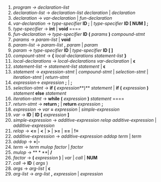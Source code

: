1. *program $\rightarrow$ declaration-list*
2. *declaration-list* $\rightarrow$ *declaration-list* *declaration* | *declaration*
3. *declaration* $\rightarrow$ *var-declaration* | *fun-declaration*
4. *var-declaration* $\rightarrow$ *type-specifier* **ID  ;**  | *type-specifier* **ID [ NUM ]  ;**
5. *type-specifier* $\rightarrow$ **int** | **void**  ==<!-- maybe char float needed? -->==
6. *fun-declaration* $\rightarrow$ *type-specifier* **ID** **(**  *params* **)** *compound-stmt*
7. *params* $\rightarrow$ *param-list* | **void**
8. *param-list* $\rightarrow$ *param-list* **,** *param* | *param*
9. *param* $\rightarrow$ *type-specifier* **ID** | *type-specifier* **ID** **[   ]**
10. *compount-stmt* $\rightarrow$ **{** *local-declarations  statement-list* **}**
11. *local-declarations* $\rightarrow$ *local-declarations* *var-declaration* | $\boldsymbol{\epsilon}$
12. *statement-list* $\rightarrow$ *statement-list* *statement* | $\boldsymbol{\epsilon}$
13. *statement* $\rightarrow$ *expression-stmt* | *compound-stmt* | *selection-stmt* | *iteration-stmt* | *return-stmt*
14. *expression*$\rightarrow$  *expression* **;** | **;**
15. *selection-stmt* $\rightarrow$ **if** **(** *expression***)** *statement* | **if** **(** *expression* **)** *statement* **else** *statement*
16. *iteration-stmt* $\rightarrow$ **while** **(** *expression* **)** *statement* ==<!--maybe a for loop needed -->==
17. *return-stmt* $\rightarrow$ **return ;** | **return** *expression* **;**
18. *expression* $\rightarrow$ *var*    **=**    *expression* | *simple-expression*
19. *var* $\rightarrow$ **ID** | **ID** **[** *expression*  **]**
20. *simple-expression* $\rightarrow$ *additive-expression* *relop* *additive-expression* | *additive-expression*
21. *relop* $\rightarrow$ **<=** | **<** | **>** | **>=** | **==** | **!=**
22. *additive-expression* $\rightarrow$ *additive-expression* *addop* *term* | *term*
23. *addop* $\rightarrow$ **+**|**-**
24. *term* $\rightarrow$ *term* *mulop* *factor* | *factor*
25. *mulop* $\rightarrow$ ** * **| **/**
26. *factor* $\rightarrow$ **(** *expression* **)** | *var* | *call* | **NUM**
27. *call* $\rightarrow$ **ID** ( *args* )
28. *args* $\rightarrow$ *arg-list* | $\boldsymbol{\epsilon}$
29. *arg-list* $\rightarrow$ *arg-list*    **,**    *expression* | *expression*

<!-- 使用yacc的话，左递归优于右递归 -->

<!-- 无指针类型和相关运算，无结构体，无多维数组 -->

<!-- 无逻辑运算 -->

<!--不支持定义时赋值-->

<!-- 目前似乎对于main函数的位置没有要求，也没有对于函数原型的要求，不知是否需要按照C标准确定main函数位置和函数原型位置-->

<!-- 没有涉及宏定义、引入头文件、以及注释-->
